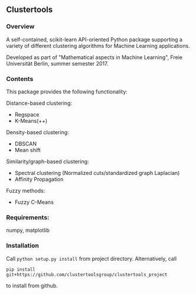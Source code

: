 

## Clustertools

### Overview

A self-contained, scikit-learn API-oriented Python package supporting a variety of different clustering algorithms for Machine Learning applications.

Developed as part of "Mathematical aspects in Machine Learning", Freie Universität Berlin, summer semester 2017.

### Contents
This package provides the following functionality:

Distance-based clustering:

- Regspace
- K-Means(++)

Density-based clustering:

- DBSCAN
- Mean shift

Similarity/graph-based clustering:

- Spectral clustering (Normalized cuts/standardized graph Laplacian)
- Affinity Propagation 

Fuzzy methods:

- Fuzzy C-Means



### Requirements:
numpy, matplotlib


### Installation
Call
```python setup.py install```
from project directory. Alternatively, call
```
pip install git+https://github.com/clustertoolsgroup/clustertools_project
``` 
to install from github.


